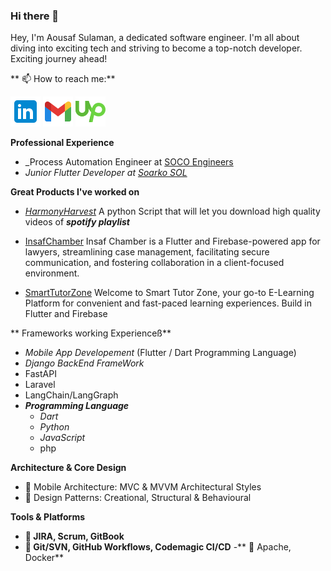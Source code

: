### Hi there 👋
 Hey, I'm Aousaf Sulaman, a dedicated software engineer. I'm all about diving into exciting tech and striving to become a top-notch developer. Exciting journey ahead!


** 📫 How to reach me:**


[![LINKEDIN](assets/icons8-linkedin-48.png)](https://www.linkedin.com/in/aousaf-sulaman)
[![Gmail](assets/icons8-gmail-48.png)](https://mail.google.com/mail/?view=cm&fs=1&to=aousafsuleman@gmail.com)
[![Upwork](assets/icons8-upwork.png)](https://www.upwork.com/freelancers/~010d54cb4ff3f1a84e?mp_source=share)
  

**Professional Experience**

- _Process Automation Engineer at [SOCO Engineers](https://www.soco-engineers.com) 
- _Junior Flutter Developer at [Soarko SOL](https://sparkosol.com)_


**Great Products I've worked on**
- _[HarmonyHarvest](https://github.com/Aousaf90/HarmonyHarvest.git)_ A python Script that will let you download high quality videos of **_spotify playlist_**
  
- [InsafChamber](https://github.com/Aousaf90/Insaf_Chamber.git) Insaf Chamber is a Flutter and Firebase-powered app for lawyers, streamlining case management, facilitating secure communication, and fostering collaboration in a client-focused environment.

- [SmartTutorZone](https://github.com/Aousaf90/smart_tutor_zone.git) Welcome to Smart Tutor Zone, your go-to E-Learning Platform for convenient and fast-paced learning experiences. Build in Flutter and Firebase

  
** Frameworks working Experienceß**
- _Mobile App Developement_ (Flutter / Dart Programming Language)
- _Django BackEnd FrameWork_
- FastAPI
- Laravel
- LangChain/LangGraph
- _**Programming Language**_
  - _Dart_
  - _Python_
  - _JavaScript_
  - php
    

**Architecture & Core Design**
- 📱 Mobile Architecture: MVC & MVVM Architectural Styles
- 🔨 Design Patterns: Creational, Structural & Behavioural


**Tools & Platforms**
- **💼 JIRA, Scrum, GitBook**
- **🔨 Git/SVN, GitHub Workflows, Codemagic CI/CD**
-** 🚢 Apache, Docker**


